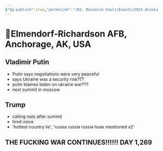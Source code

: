 ```yaml
---
{"dg-publish":true,"permalink":"/02. Research Vault/Events/2025 Alaska Trump-Putin Summit/","tags":["trump","summit"],"created":"2025-08-19T22:00:27.000-04:00","updated":"2025-08-20T01:47:52.000-04:00"}
---
```


# **📍Elmendorf-Richardson AFB, Anchorage, AK, USA**
## Vladimir Putin
- Putin says negotiations were very peaceful
- says Ukraine was a security risk???
- putin blames biden on ukraine war???
- next summit in moscow

## Trump
- calling nato after summit
- tired voice 
- 'hottest country lie', 'russia russia russia hoax mentioned x2'

## THE FUCKING WAR CONTINUES!!!!!! DAY 1,269